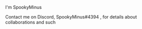 I'm SpookyMinus

Contact me on Discord, SpookyMinus#4394 , for details about collaborations and such

<!---
SpookyMinus/SpookyMinus is a ✨ special ✨ repository because its `README.md` (this file) appears on your GitHub profile.
You can click the Preview link to take a look at your changes.
--->
